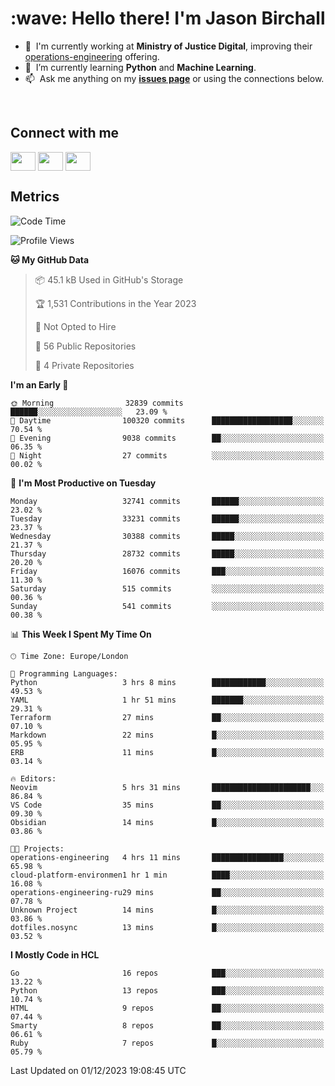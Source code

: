 <h1 align="left" id="jason-title">:wave: Hello there! I'm Jason Birchall</h1>

- :office: &nbsp;I'm currently working at **Ministry of Justice Digital**, improving their [operations-engineering](https://github.com/ministryofjustice/operations-engineering) offering.
- :seedling: &nbsp;I’m currently learning **Python** and **Machine Learning**.
- :mailbox: &nbsp;Ask me anything on my **[issues page]** or using the connections below.


<br>

<h2>Connect with me</h2>
<p>
<a href="https://twitter.com/jsonBirchall" target="blank"><img align="center" src="https://cdn.jsdelivr.net/npm/simple-icons@3.0.1/icons/twitter.svg" alt="" height="30" width="40" /></a>
<a href="https://keybase.io/json0" target="blank"><img align="center" src="https://cdn.jsdelivr.net/npm/simple-icons@3.0.1/icons/keybase.svg" alt="" height="30" width="40" /></a>
<a href="https://www.reddit.com/user/kakorate" target="blank"><img align="center" src="https://cdn.jsdelivr.net/npm/simple-icons@3.0.1/icons/reddit.svg" alt="" height="30" width="40" /></a>
</p>

<h2>Metrics</h2>

<!--START_SECTION:waka-->
![Code Time](http://img.shields.io/badge/Code%20Time-1%2C249%20hrs%202%20mins-blue)

![Profile Views](http://img.shields.io/badge/Profile%20Views-0-blue)

**🐱 My GitHub Data** 

> 📦 45.1 kB Used in GitHub's Storage 
 > 
> 🏆 1,531 Contributions in the Year 2023
 > 
> 🚫 Not Opted to Hire
 > 
> 📜 56 Public Repositories 
 > 
> 🔑 4 Private Repositories 
 > 
**I'm an Early 🐤** 

```text
🌞 Morning                32839 commits       ██████░░░░░░░░░░░░░░░░░░░   23.09 % 
🌆 Daytime                100320 commits      ██████████████████░░░░░░░   70.54 % 
🌃 Evening                9038 commits        ██░░░░░░░░░░░░░░░░░░░░░░░   06.35 % 
🌙 Night                  27 commits          ░░░░░░░░░░░░░░░░░░░░░░░░░   00.02 % 
```
📅 **I'm Most Productive on Tuesday** 

```text
Monday                   32741 commits       ██████░░░░░░░░░░░░░░░░░░░   23.02 % 
Tuesday                  33231 commits       ██████░░░░░░░░░░░░░░░░░░░   23.37 % 
Wednesday                30388 commits       █████░░░░░░░░░░░░░░░░░░░░   21.37 % 
Thursday                 28732 commits       █████░░░░░░░░░░░░░░░░░░░░   20.20 % 
Friday                   16076 commits       ███░░░░░░░░░░░░░░░░░░░░░░   11.30 % 
Saturday                 515 commits         ░░░░░░░░░░░░░░░░░░░░░░░░░   00.36 % 
Sunday                   541 commits         ░░░░░░░░░░░░░░░░░░░░░░░░░   00.38 % 
```


📊 **This Week I Spent My Time On** 

```text
🕑︎ Time Zone: Europe/London

💬 Programming Languages: 
Python                   3 hrs 8 mins        ████████████░░░░░░░░░░░░░   49.53 % 
YAML                     1 hr 51 mins        ███████░░░░░░░░░░░░░░░░░░   29.31 % 
Terraform                27 mins             ██░░░░░░░░░░░░░░░░░░░░░░░   07.10 % 
Markdown                 22 mins             █░░░░░░░░░░░░░░░░░░░░░░░░   05.95 % 
ERB                      11 mins             █░░░░░░░░░░░░░░░░░░░░░░░░   03.14 % 

🔥 Editors: 
Neovim                   5 hrs 31 mins       ██████████████████████░░░   86.84 % 
VS Code                  35 mins             ██░░░░░░░░░░░░░░░░░░░░░░░   09.30 % 
Obsidian                 14 mins             █░░░░░░░░░░░░░░░░░░░░░░░░   03.86 % 

🐱‍💻 Projects: 
operations-engineering   4 hrs 11 mins       ████████████████░░░░░░░░░   65.98 % 
cloud-platform-environmen1 hr 1 min          ████░░░░░░░░░░░░░░░░░░░░░   16.08 % 
operations-engineering-ru29 mins             ██░░░░░░░░░░░░░░░░░░░░░░░   07.78 % 
Unknown Project          14 mins             █░░░░░░░░░░░░░░░░░░░░░░░░   03.86 % 
dotfiles.nosync          13 mins             █░░░░░░░░░░░░░░░░░░░░░░░░   03.52 % 
```

**I Mostly Code in HCL** 

```text
Go                       16 repos            ███░░░░░░░░░░░░░░░░░░░░░░   13.22 % 
Python                   13 repos            ███░░░░░░░░░░░░░░░░░░░░░░   10.74 % 
HTML                     9 repos             ██░░░░░░░░░░░░░░░░░░░░░░░   07.44 % 
Smarty                   8 repos             ██░░░░░░░░░░░░░░░░░░░░░░░   06.61 % 
Ruby                     7 repos             █░░░░░░░░░░░░░░░░░░░░░░░░   05.79 % 
```




 Last Updated on 01/12/2023 19:08:45 UTC
<!--END_SECTION:waka-->

<!-- links -->

[issues page]: https://github.com/jasonBirchall/jasonBirchall/issues "jasonBirchall/issues"
